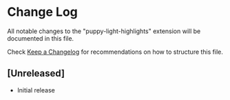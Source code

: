 # Change Log

All notable changes to the "puppy-light-highlights" extension will be documented in this file.

Check [Keep a Changelog](http://keepachangelog.com/) for recommendations on how to structure this file.

## [Unreleased]

- Initial release